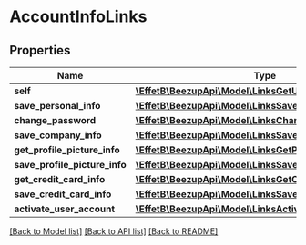# AccountInfoLinks

## Properties
Name | Type | Description | Notes
------------ | ------------- | ------------- | -------------
**self** | [**\EffetB\BeezupApi\Model\LinksGetUserAccountInfoLink**](LinksGetUserAccountInfoLink.md) |  | 
**save_personal_info** | [**\EffetB\BeezupApi\Model\LinksSavePersonalInfoLink**](LinksSavePersonalInfoLink.md) |  | 
**change_password** | [**\EffetB\BeezupApi\Model\LinksChangePasswordLink**](LinksChangePasswordLink.md) |  | 
**save_company_info** | [**\EffetB\BeezupApi\Model\LinksSaveCompanyInfoLink**](LinksSaveCompanyInfoLink.md) |  | 
**get_profile_picture_info** | [**\EffetB\BeezupApi\Model\LinksGetProfilePictureInfoLink**](LinksGetProfilePictureInfoLink.md) |  | 
**save_profile_picture_info** | [**\EffetB\BeezupApi\Model\LinksSaveProfilePictureInfoLink**](LinksSaveProfilePictureInfoLink.md) |  | 
**get_credit_card_info** | [**\EffetB\BeezupApi\Model\LinksGetCreditCardInfoLink**](LinksGetCreditCardInfoLink.md) |  | 
**save_credit_card_info** | [**\EffetB\BeezupApi\Model\LinksSaveCreditCardInfoLink**](LinksSaveCreditCardInfoLink.md) |  | 
**activate_user_account** | [**\EffetB\BeezupApi\Model\LinksActivateUserAccountLink**](LinksActivateUserAccountLink.md) |  | [optional] 

[[Back to Model list]](../README.md#documentation-for-models) [[Back to API list]](../README.md#documentation-for-api-endpoints) [[Back to README]](../README.md)


